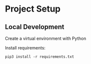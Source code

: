 # Project Setup

## Local Development

Create a virtual environment with Python

Install requirements:
```
pip3 install -r requirements.txt
```

